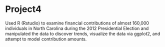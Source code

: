 # Project4

Used R (Rstudio) to examine financial contributions of almost 160,000 individuals in North Carolina during the 2012 Presidential Election
and manipulated the data to discover trends, visualize the data via ggplot2, and attempt to model contribution amounts.
